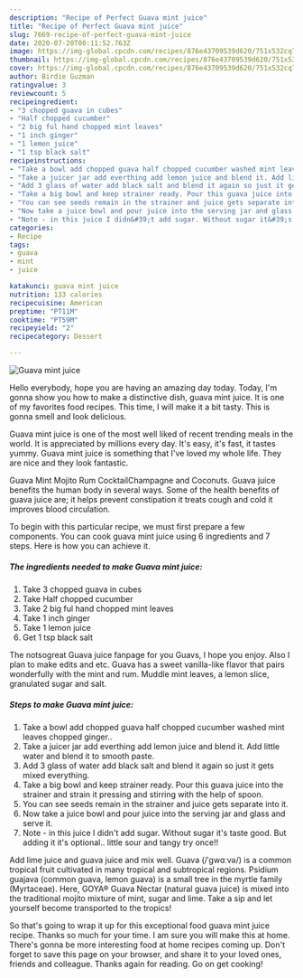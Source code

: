 ```yaml
---
description: "Recipe of Perfect Guava mint juice"
title: "Recipe of Perfect Guava mint juice"
slug: 7669-recipe-of-perfect-guava-mint-juice
date: 2020-07-20T00:11:52.763Z
image: https://img-global.cpcdn.com/recipes/876e43709539d620/751x532cq70/guava-mint-juice-recipe-main-photo.jpg
thumbnail: https://img-global.cpcdn.com/recipes/876e43709539d620/751x532cq70/guava-mint-juice-recipe-main-photo.jpg
cover: https://img-global.cpcdn.com/recipes/876e43709539d620/751x532cq70/guava-mint-juice-recipe-main-photo.jpg
author: Birdie Guzman
ratingvalue: 3
reviewcount: 5
recipeingredient:
- "3 chopped guava in cubes"
- "Half chopped cucumber"
- "2 big ful hand chopped mint leaves"
- "1 inch ginger"
- "1 lemon juice"
- "1 tsp black salt"
recipeinstructions:
- "Take a bowl add chopped guava half chopped cucumber washed mint leaves chopped ginger.."
- "Take a juicer jar add everthing add lemon juice and blend it. Add little water and blend it to smooth paste."
- "Add 3 glass of water add black salt and blend it again so just it gets mixed everything."
- "Take a big bowl and keep strainer ready. Pour this guava juice into the strainer and strain it pressing and stirring with the help of spoon."
- "You can see seeds remain in the strainer and juice gets separate into it."
- "Now take a juice bowl and pour juice into the serving jar and glass and serve it."
- "Note - in this juice I didn&#39;t add sugar. Without sugar it&#39;s taste good. But adding it it&#39;s optional.. little sour and tangy try once!!"
categories:
- Recipe
tags:
- guava
- mint
- juice

katakunci: guava mint juice 
nutrition: 133 calories
recipecuisine: American
preptime: "PT11M"
cooktime: "PT59M"
recipeyield: "2"
recipecategory: Dessert

---
```



![Guava mint juice](https://img-global.cpcdn.com/recipes/876e43709539d620/751x532cq70/guava-mint-juice-recipe-main-photo.jpg)

Hello everybody, hope you are having an amazing day today. Today, I'm gonna show you how to make a distinctive dish, guava mint juice. It is one of my favorites food recipes. This time, I will make it a bit tasty. This is gonna smell and look delicious.

Guava mint juice is one of the most well liked of recent trending meals in the world. It is appreciated by millions every day. It's easy, it's fast, it tastes yummy. Guava mint juice is something that I've loved my whole life. They are nice and they look fantastic.

Guava Mint Mojito Rum CocktailChampagne and Coconuts. Guava juice benefits the human body in several ways. Some of the health benefits of guava juice are; it helps prevent constipation it treats cough and cold it improves blood circulation.


To begin with this particular recipe, we must first prepare a few components. You can cook guava mint juice using 6 ingredients and 7 steps. Here is how you can achieve it.

<!--inarticleads1-->

##### The ingredients needed to make Guava mint juice:

1. Take 3 chopped guava in cubes
1. Take Half chopped cucumber
1. Take 2 big ful hand chopped mint leaves
1. Take 1 inch ginger
1. Take 1 lemon juice
1. Get 1 tsp black salt


The notsogreat Guava juice fanpage for you Guavs, I hope you enjoy. Also I plan to make edits and etc. Guava has a sweet vanilla-like flavor that pairs wonderfully with the mint and rum. Muddle mint leaves, a lemon slice, granulated sugar and salt. 

<!--inarticleads2-->

##### Steps to make Guava mint juice:

1. Take a bowl add chopped guava half chopped cucumber washed mint leaves chopped ginger..
1. Take a juicer jar add everthing add lemon juice and blend it. Add little water and blend it to smooth paste.
1. Add 3 glass of water add black salt and blend it again so just it gets mixed everything.
1. Take a big bowl and keep strainer ready. Pour this guava juice into the strainer and strain it pressing and stirring with the help of spoon.
1. You can see seeds remain in the strainer and juice gets separate into it.
1. Now take a juice bowl and pour juice into the serving jar and glass and serve it.
1. Note - in this juice I didn&#39;t add sugar. Without sugar it&#39;s taste good. But adding it it&#39;s optional.. little sour and tangy try once!!


Add lime juice and guava juice and mix well. Guava (/ˈɡwɑːvə/) is a common tropical fruit cultivated in many tropical and subtropical regions. Psidium guajava (common guava, lemon guava) is a small tree in the myrtle family (Myrtaceae). Here, GOYA® Guava Nectar (natural guava juice) is mixed into the traditional mojito mixture of mint, sugar and lime. Take a sip and let yourself become transported to the tropics! 

So that's going to wrap it up for this exceptional food guava mint juice recipe. Thanks so much for your time. I am sure you will make this at home. There's gonna be more interesting food at home recipes coming up. Don't forget to save this page on your browser, and share it to your loved ones, friends and colleague. Thanks again for reading. Go on get cooking!

